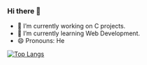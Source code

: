 ### Hi there 👋

- 🔭 I’m currently working on C projects.
- 🌱 I’m currently learning Web Development.
- 😄 Pronouns: He

[![Top Langs](https://github-readme-stats.vercel.app/api/top-langs/?username=techtycho&layout=compact)](https://github.com/anuraghazra/github-readme-stats)
